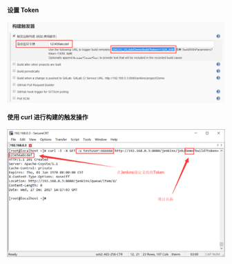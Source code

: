 #### 设置 Token
![jenkins-img](资料/Imgaes/触发构建/01.png)
#### 使用 curl 进行构建的触发操作
![jenkins-img](资料/Imgaes/触发构建/02.png)
